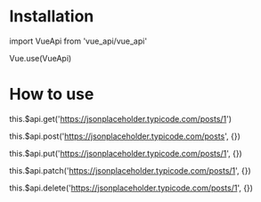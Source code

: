 # Installation

import VueApi from 'vue_api/vue_api'

Vue.use(VueApi)

# How to use

this.$api.get('https://jsonplaceholder.typicode.com/posts/1')

this.$api.post('https://jsonplaceholder.typicode.com/posts', {})

this.$api.put('https://jsonplaceholder.typicode.com/posts/1', {})

this.$api.patch('https://jsonplaceholder.typicode.com/posts/1', {})

this.$api.delete('https://jsonplaceholder.typicode.com/posts/1', {})